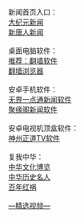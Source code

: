 <table>
  <tr>
      新闻首页入口：<br/>
      <a href="https://github.com/avp264/djy/blob/master/gb/nf1351518.md#1">大纪元新闻</a><br/>
      <a href="https://github.com/avp264/ntdtv/blob/master/gb/prog204.md#1">新唐人新闻</a><br/><br/>    
      桌面电脑软件：<br/> 
      <a href="https://github.com/chengyuan98/software/blob/master/README.md">推荐：翻墙软件</a><br/>
      <a href="https://github.com/chengyuan98/browser/blob/master/README.md">翻墙浏览器</a><br/><br/>
      安卓手机软件：<br/>
      <a href="https://github.com/chengyuan98/up/raw/master/um4.8.apk">无界一点通新闻软件</a><br/>
      <a href="https://gitlab.com/juyuange/2/-/raw/master/jyg.apk">聚缘阁新闻软件</a><br/><br/>
      安卓电视机顶盒软件：<br/>
      <a href="https://raw.githubusercontent.com/SzzdOgate/update/master/extras/SzzdOgateTV.apk">神州正道TV软件</a><br/><br/>
      复我中华：<br/>    
      <a href="https://github.com/avp264/djy/blob/master/gb/ncid1982.md#1">中华文化博览</a><br/>
      <a href="https://github.com/avp264/djy/blob/master/gb/ncid238.md#1">中华历史名人</a><br/>
      <a href="https://github.com/avp264/ntdtv/blob/master/gb/prog1704_1.md#1">百年红祸</a><br/><br/>
      <a href="https://github.com/chengyuan98/video/blob/master/README.md">—精选视频—</a><br/><br/>
  </tr>
</table>  
